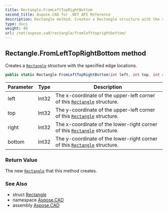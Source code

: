 ```yaml
---
title: Rectangle.FromLeftTopRightBottom
second_title: Aspose.CAD for .NET API Reference
description: Rectangle method. Creates a Rectangle structure with the specified edge locations
type: docs
weight: 40
url: /net/aspose.cad/rectangle/fromlefttoprightbottom/
---
```

## Rectangle.FromLeftTopRightBottom method

Creates a [`Rectangle`](../) structure with the specified edge locations.

```csharp
public static Rectangle FromLeftTopRightBottom(int left, int top, int right, int bottom)
```

| Parameter | Type | Description |
| --- | --- | --- |
| left | Int32 | The x-coordinate of the upper-left corner of this [`Rectangle`](../) structure. |
| top | Int32 | The y-coordinate of the upper-left corner of this [`Rectangle`](../) structure. |
| right | Int32 | The x-coordinate of the lower-right corner of this [`Rectangle`](../) structure. |
| bottom | Int32 | The y-coordinate of the lower-right corner of this [`Rectangle`](../) structure. |

### Return Value

The new [`Rectangle`](../) that this method creates.

### See Also

* struct [Rectangle](../)
* namespace [Aspose.CAD](../../rectangle/)
* assembly [Aspose.CAD](../../../)


